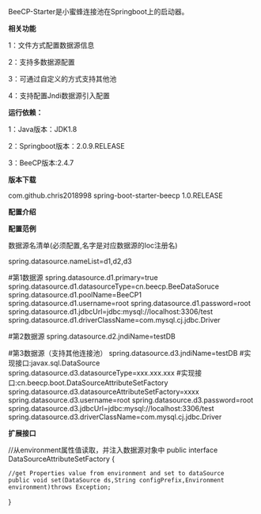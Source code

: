 
BeeCP-Starter是小蜜蜂连接池在Springboot上的启动器。


**相关功能**

1：文件方式配置数据源信息

2：支持多数据源配置

3：可通过自定义的方式支持其他池

4：支持配置Jndi数据源引入配置

**运行依赖：**

1：Java版本：JDK1.8

2：Springboot版本：2.0.9.RELEASE

3：BeeCP版本:2.4.7


**版本下载**

<dependency>
	<groupId>com.github.chris2018998</groupId>
	<artifactId>spring-boot-starter-beecp</artifactId>
	<version>1.0.RELEASE</version>
</dependency>


**配置介绍**





**配置范例**
	
  数据源名清单(必须配置,名字是对应数据源的Ioc注册名)
  
  spring.datasource.nameList=d1,d2,d3
  
   #第1数据源
  spring.datasource.d1.primary=true  
  spring.datasource.d1.datasourceType=cn.beecp.BeeDataSoruce
  spring.datasource.d1.poolName=BeeCP1
  spring.datasource.d1.username=root
  spring.datasource.d1.password=root
  spring.datasource.d1.jdbcUrl=jdbc:mysql://localhost:3306/test
  spring.datasource.d1.driverClassName=com.mysql.cj.jdbc.Driver
  

  #第2数据源
  spring.datasource.d2.jndiName=testDB 
  
  #第3数据源（支持其他连接池）
  spring.datasource.d3.jndiName=testDB
  #实现接口:javax.sql.DataSource
  spring.datasource.d3.datasourceType=xxx.xxx.xxx
  #实现接口:cn.beecp.boot.DataSourceAttributeSetFactory
  spring.datasource.d3.datasourceAttributeSetFactory=xxxx
  spring.datasource.d3.username=root
  spring.datasource.d3.password=root
  spring.datasource.d3.jdbcUrl=jdbc:mysql://localhost:3306/test
  spring.datasource.d3.driverClassName=com.mysql.cj.jdbc.Driver
  
 
**扩展接口**
	
 //从environment属性值读取，并注入数据源对象中
 public interface DataSourceAttributeSetFactory {

    //get Properties value from environment and set to dataSource
    public void set(DataSource ds,String configPrefix,Environment environment)throws Exception;
}




  
  

